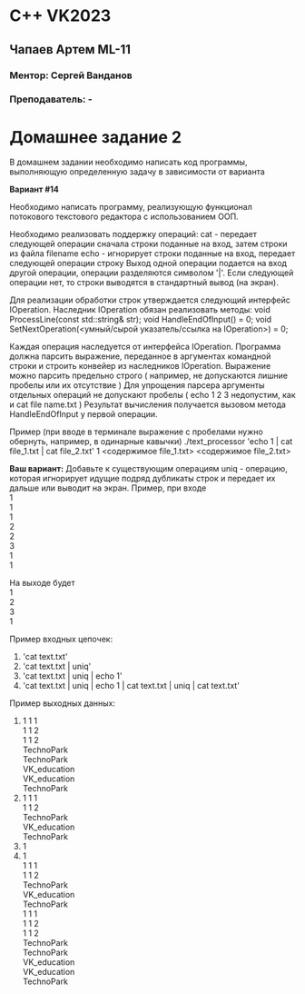 # C++ VK2023

## Чапаев Артем ML-11

### Ментор: Сергей Ванданов

### Преподаватель: -

# Домашнее задание 2

В домашнем задании необходимо написать код программы, выполняющую определенную задачу в зависимости от варианта

**Вариант #14**

Необходимо написать программу, реализующую функционал потокового текстового редактора с использованием ООП.

Необходимо реализовать поддержку операций:
cat <filename> - передает следующей операции сначала строки поданные на вход, затем строки из файла filename
echo <some string> - игнорирует строки поданные на вход, передает следующей операции строку <some string>
Выход одной операции подается на вход другой операции, операции разделяются символом '|'.
Если следующей операции нет, то строки выводятся в стандартный вывод (на экран).

Для реализации обработки строк утверждается следующий интерфейс IOperation.
Наследник IOperation обязан реализовать методы:
void ProcessLine(const std::string& str);
void HandleEndOfInput() = 0;
void SetNextOperation(<умный/сырой указатель/ссылка на IOperation>) = 0;

Каждая операция наследуется от интерфейса IOperation.
Программа должна парсить выражение, переданное в аргументах командной строки и строить конвейер из наследников IOperation.
Выражение можно парсить предельно строго ( например, не допускаются лишние пробелы или их отсутствие )
Для упрощения парсера аргументы отдельных операций не допускают пробелы ( echo 1 2 3 недопустим, как и
cat file name.txt )
Результат вычисления получается вызовом метода HandleEndOfInput у первой операции.

Пример (при вводе в терминале выражение с пробелами нужно обернуть, например, в одинарные кавычки)
./text_processor 'echo 1 | cat file_1.txt | cat file_2.txt'
1
<содержимое file_1.txt>
<содержимое file_2.txt>

**Ваш вариант:**
Добавьте к существующим операциям uniq - операцию, которая игнорирует идущие подряд дубликаты строк и
передает их дальше или выводит на экран.
Пример, при входе  
1  
1  
1  
2  
2  
3  
1  
1  

На выходе будет  
1  
2  
3  
1  
  
  
Пример входных цепочек:
1) 'cat text.txt'  
2) 'cat text.txt | uniq'  
3) 'cat text.txt | uniq | echo 1'  
4) 'cat text.txt | uniq | echo 1 | cat text.txt | uniq | cat text.txt'  

Пример выходных данных:
1) 1 1 1  
   1 1 2  
   1 1 2  
   TechnoPark  
   TechnoPark  
   VK_education  
   VK_education  
   TechnoPark
2) 1 1 1  
   1 1 2  
   TechnoPark  
   VK_education  
   TechnoPark  
3) 1  
4) 1   
   1 1 1  
   1 1 2  
   TechnoPark  
   VK_education  
   TechnoPark   
   1 1 1  
   1 1 2  
   1 1 2  
   TechnoPark  
   TechnoPark  
   VK_education  
   VK_education  
   TechnoPark  